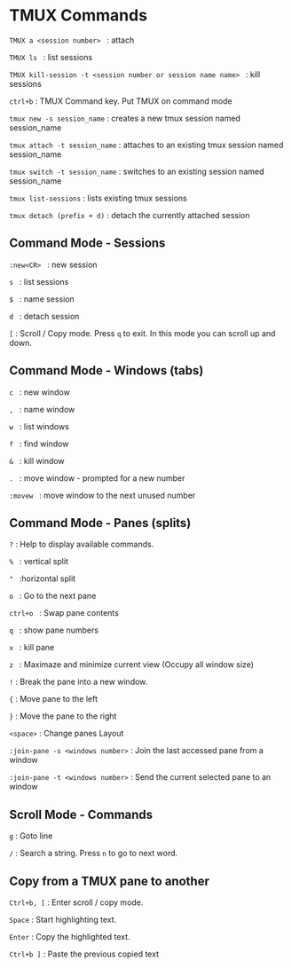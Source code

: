 # TMUX Commands #

`TMUX a <session number> ` : attach  

`TMUX ls ` : list sessions

`TMUX kill-session -t <session number or session name name> ` : kill sessions

`ctrl+b` : TMUX Command key. Put TMUX on command mode

`tmux new -s session_name` : creates a new tmux session named session_name

`tmux attach -t session_name` : attaches to an existing tmux session named session_name

`tmux switch -t session_name` : switches to an existing session named session_name

`tmux list-sessions` : lists existing tmux sessions

`tmux detach (prefix + d)` : detach the currently attached session

## Command Mode - Sessions ##

`:new<CR> ` : new session

`s ` : list sessions

`$ ` : name session

`d ` : detach session

`[` : Scroll / Copy mode. Press `q` to exit. In this mode you can scroll up and down.

## Command Mode - Windows (tabs) ##

`c ` : new window

`, ` : name window

`w ` : list windows

`f ` : find window

`& ` : kill window

`. ` : move window - prompted for a new number

`:movew ` : move window to the next unused number

## Command Mode - Panes (splits) ##

`?` : Help to display available commands.

`% ` : vertical split

`" ` :horizontal split

`o ` : Go to the next pane

`ctrl+o ` : Swap pane contents

`q ` : show pane numbers

`x ` : kill pane

`z ` : Maximaze and minimize current view (Occupy all window size)

`!` : Break the pane into a new window.

`{` : Move pane to the left

`}` : Move the pane to the right

`<space>` : Change panes Layout

`:join-pane -s <windows number>` : Join the last accessed pane from a window

`:join-pane -t <windows number>` : Send the current selected pane to an window

## Scroll Mode - Commands ##

`g` : Goto line

`/` : Search a string. Press `n` to go to next word.

## Copy from a TMUX pane to another ##


`Ctrl+b, [` : Enter scroll / copy mode.

`Space` : Start highlighting text.

`Enter` : Copy the highlighted text.

`Ctrl+b ]` : Paste the previous copied text

